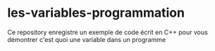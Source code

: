 # les-variables-programmation
Ce repository enregistre un exemple de code écrit en C++ pour vous démontrer c'est quoi une variable dans un programme
